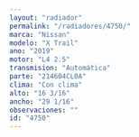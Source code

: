 ```yaml
---
layout: "radiador"
permalink: "/radiadores/4750/"
marca: "Nissan"
modelo: "X Trail"
ano: "2019"
motor: "L4 2.5"
transmision: "Automática"
parte: "214604CL0A"
clima: "Con clima"
alto: "16 3/16"
ancho: "29 1/16"
observaciones: ""
id: "4750"
---
```


